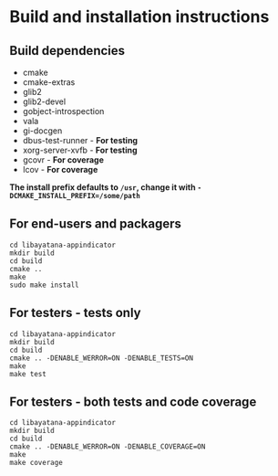 # Build and installation instructions

## Build dependencies

 - cmake
 - cmake-extras
 - glib2
 - glib2-devel
 - gobject-introspection
 - vala
 - gi-docgen
 - dbus-test-runner - **For testing**
 - xorg-server-xvfb - **For testing**
 - gcovr - **For coverage**
 - lcov - **For coverage**

**The install prefix defaults to `/usr`, change it with `-DCMAKE_INSTALL_PREFIX=/some/path`**

## For end-users and packagers

```
cd libayatana-appindicator
mkdir build
cd build
cmake ..
make
sudo make install
```

## For testers - tests only

```
cd libayatana-appindicator
mkdir build
cd build
cmake .. -DENABLE_WERROR=ON -DENABLE_TESTS=ON
make
make test
```

## For testers - both tests and code coverage

```
cd libayatana-appindicator
mkdir build
cd build
cmake .. -DENABLE_WERROR=ON -DENABLE_COVERAGE=ON
make
make coverage
```
